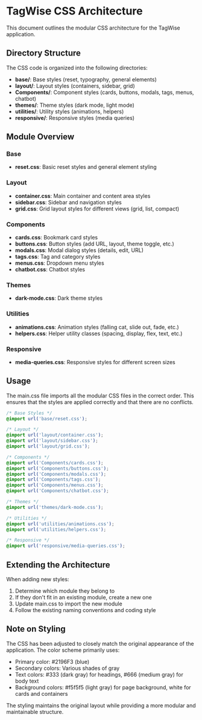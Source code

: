 # TagWise CSS Architecture

This document outlines the modular CSS architecture for the TagWise application.

## Directory Structure

The CSS code is organized into the following directories:

- **base/**: Base styles (reset, typography, general elements)
- **layout/**: Layout styles (containers, sidebar, grid)
- **Components/**: Component styles (cards, buttons, modals, tags, menus, chatbot)
- **themes/**: Theme styles (dark mode, light mode)
- **utilities/**: Utility styles (animations, helpers)
- **responsive/**: Responsive styles (media queries)

## Module Overview

### Base

- **reset.css**: Basic reset styles and general element styling

### Layout

- **container.css**: Main container and content area styles
- **sidebar.css**: Sidebar and navigation styles
- **grid.css**: Grid layout styles for different views (grid, list, compact)

### Components

- **cards.css**: Bookmark card styles
- **buttons.css**: Button styles (add URL, layout, theme toggle, etc.)
- **modals.css**: Modal dialog styles (details, edit, URL)
- **tags.css**: Tag and category styles
- **menus.css**: Dropdown menu styles
- **chatbot.css**: Chatbot styles

### Themes

- **dark-mode.css**: Dark theme styles

### Utilities

- **animations.css**: Animation styles (falling cat, slide out, fade, etc.)
- **helpers.css**: Helper utility classes (spacing, display, flex, text, etc.)

### Responsive

- **media-queries.css**: Responsive styles for different screen sizes

## Usage

The main.css file imports all the modular CSS files in the correct order. This ensures that the styles are applied correctly and that there are no conflicts.

```css
/* Base Styles */
@import url('base/reset.css');

/* Layout */
@import url('layout/container.css');
@import url('layout/sidebar.css');
@import url('layout/grid.css');

/* Components */
@import url('Components/cards.css');
@import url('Components/buttons.css');
@import url('Components/modals.css');
@import url('Components/tags.css');
@import url('Components/menus.css');
@import url('Components/chatbot.css');

/* Themes */
@import url('themes/dark-mode.css');

/* Utilities */
@import url('utilities/animations.css');
@import url('utilities/helpers.css');

/* Responsive */
@import url('responsive/media-queries.css');
```

## Extending the Architecture

When adding new styles:

1. Determine which module they belong to
2. If they don't fit in an existing module, create a new one
3. Update main.css to import the new module
4. Follow the existing naming conventions and coding style

## Note on Styling

The CSS has been adjusted to closely match the original appearance of the application. The color scheme primarily uses:
- Primary color: #2196F3 (blue)
- Secondary colors: Various shades of gray
- Text colors: #333 (dark gray) for headings, #666 (medium gray) for body text
- Background colors: #f5f5f5 (light gray) for page background, white for cards and containers

The styling maintains the original layout while providing a more modular and maintainable structure. 